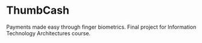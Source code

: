 # ThumbCash
Payments made easy through finger biometrics. Final project for Information Technology Architectures course.
